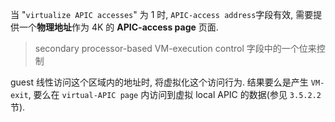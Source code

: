 
当 "`virtualize APIC accesses`" 为 1 时, `APIC-access address`字段有效, 需要提供一个**物理地址**作为 4K 的 **APIC-access page** 页面.

> secondary processor-based VM-execution control 字段中的一个位来控制

guest 线性访问这个区域内的地址时, 将虚拟化这个访问行为. 结果要么是产生 `VM-exit`, 要么在 `virtual-APIC page` 内访问到虚拟 local APIC 的数据(参见 `3.5.2.2` 节).